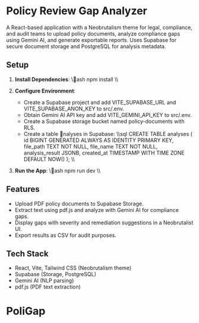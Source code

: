 # Policy Review Gap Analyzer

A React-based application with a Neobrutalism theme for legal, compliance, and audit teams to upload policy documents, analyze compliance gaps using Gemini AI, and generate exportable reports. Uses Supabase for secure document storage and PostgreSQL for analysis metadata.

## Setup

1. **Install Dependencies**:
   \\\ash
   npm install
   \\\

2. **Configure Environment**:
   - Create a Supabase project and add VITE_SUPABASE_URL and VITE_SUPABASE_ANON_KEY to src/.env.
   - Obtain Gemini AI API key and add VITE_GEMINI_API_KEY to src/.env.
   - Create a Supabase storage bucket named policy-documents with RLS.
   - Create a table nalyses in Supabase:
     \\\sql
     CREATE TABLE analyses (
       id BIGINT GENERATED ALWAYS AS IDENTITY PRIMARY KEY,
       file_path TEXT NOT NULL,
       file_name TEXT NOT NULL,
       analysis_result JSONB,
       created_at TIMESTAMP WITH TIME ZONE DEFAULT NOW()
     );
     \\\

3. **Run the App**:
   \\\ash
   npm run dev
   \\\

## Features
- Upload PDF policy documents to Supabase Storage.
- Extract text using pdf.js and analyze with Gemini AI for compliance gaps.
- Display gaps with severity and remediation suggestions in a Neobrutalist UI.
- Export results as CSV for audit purposes.

## Tech Stack
- React, Vite, Tailwind CSS (Neobrutalism theme)
- Supabase (Storage, PostgreSQL)
- Gemini AI (NLP parsing)
- pdf.js (PDF text extraction)
# PoliGap
